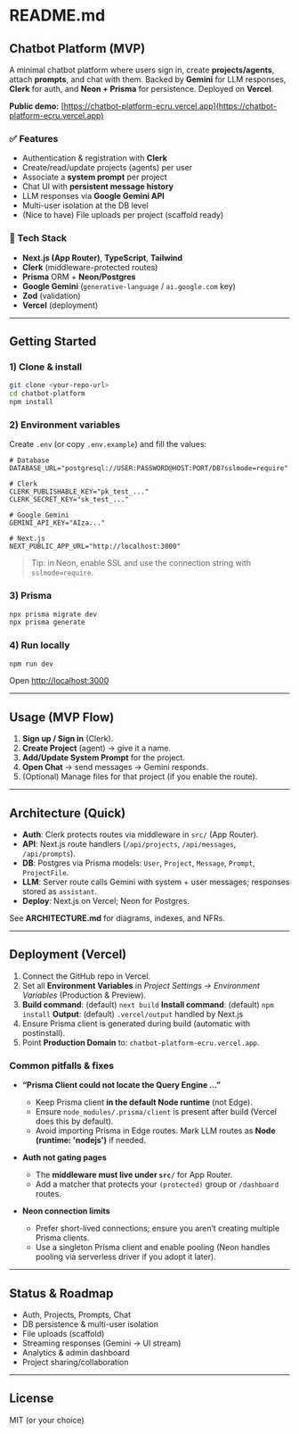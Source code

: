 # README.md

## Chatbot Platform (MVP)

A minimal chatbot platform where users sign in, create **projects/agents**, attach **prompts**, and chat with them. Backed by **Gemini** for LLM responses, **Clerk** for auth, and **Neon + Prisma** for persistence. Deployed on **Vercel**.

**Public demo:** [https://chatbot-platform-ecru.vercel.app](https://chatbot-platform-ecru.vercel.app)

### ✅ Features

* Authentication & registration with **Clerk**
* Create/read/update projects (agents) per user
* Associate a **system prompt** per project
* Chat UI with **persistent message history**
* LLM responses via **Google Gemini API**
* Multi-user isolation at the DB level
* (Nice to have) File uploads per project (scaffold ready)

### 🧰 Tech Stack

* **Next.js (App Router)**, **TypeScript**, **Tailwind**
* **Clerk** (middleware-protected routes)
* **Prisma** ORM + **Neon/Postgres**
* **Google Gemini** (`generative-language` / `ai.google.com` key)
* **Zod** (validation)
* **Vercel** (deployment)

---

## Getting Started

### 1) Clone & install

```bash
git clone <your-repo-url>
cd chatbot-platform
npm install
```

### 2) Environment variables

Create `.env` (or copy `.env.example`) and fill the values:

```env
# Database
DATABASE_URL="postgresql://USER:PASSWORD@HOST:PORT/DB?sslmode=require"

# Clerk
CLERK_PUBLISHABLE_KEY="pk_test_..."
CLERK_SECRET_KEY="sk_test_..."

# Google Gemini
GEMINI_API_KEY="AIza..."

# Next.js
NEXT_PUBLIC_APP_URL="http://localhost:3000"
```

> Tip: in Neon, enable SSL and use the connection string with `sslmode=require`.

### 3) Prisma

```bash
npx prisma migrate dev
npx prisma generate
```

### 4) Run locally

```bash
npm run dev
```

Open [http://localhost:3000](http://localhost:3000)

---

## Usage (MVP Flow)

1. **Sign up / Sign in** (Clerk).
2. **Create Project** (agent) → give it a name.
3. **Add/Update System Prompt** for the project.
4. **Open Chat** → send messages → Gemini responds.
5. (Optional) Manage files for that project (if you enable the route).

---

## Architecture (Quick)

* **Auth**: Clerk protects routes via middleware in `src/` (App Router).
* **API**: Next.js route handlers (`/api/projects`, `/api/messages`, `/api/prompts`).
* **DB**: Postgres via Prisma models: `User`, `Project`, `Message`, `Prompt`, `ProjectFile`.
* **LLM**: Server route calls Gemini with system + user messages; responses stored as `assistant`.
* **Deploy**: Next.js on Vercel; Neon for Postgres.

See **ARCHITECTURE.md** for diagrams, indexes, and NFRs.

---

## Deployment (Vercel)

1. Connect the GitHub repo in Vercel.
2. Set all **Environment Variables** in *Project Settings → Environment Variables* (Production & Preview).
3. **Build command**: (default) `next build`
   **Install command**: (default) `npm install`
   **Output**: (default) `.vercel/output` handled by Next.js
4. Ensure Prisma client is generated during build (automatic with postinstall).
5. Point **Production Domain** to: `chatbot-platform-ecru.vercel.app`.

### Common pitfalls & fixes

* **“Prisma Client could not locate the Query Engine …”**

  * Keep Prisma client **in the default Node runtime** (not Edge).
  * Ensure `node_modules/.prisma/client` is present after build (Vercel does this by default).
  * Avoid importing Prisma in Edge routes. Mark LLM routes as **Node (runtime: 'nodejs')** if needed.
* **Auth not gating pages**

  * The **middleware must live under `src/`** for App Router.
  * Add a matcher that protects your `(protected)` group or `/dashboard` routes.
* **Neon connection limits**

  * Prefer short-lived connections; ensure you aren’t creating multiple Prisma clients.
  * Use a singleton Prisma client and enable pooling (Neon handles pooling via serverless driver if you adopt it later).

---

## Status & Roadmap

* Auth, Projects, Prompts, Chat
* DB persistence & multi-user isolation
* File uploads (scaffold)
* Streaming responses (Gemini → UI stream)
* Analytics & admin dashboard
* Project sharing/collaboration

---

## License

MIT (or your choice)

